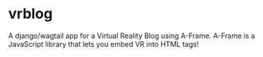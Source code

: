 # vrblog
A django/wagtail app for a Virtual Reality Blog using A-Frame.
A-Frame is a JavaScript library that lets you embed VR into HTML tags!
